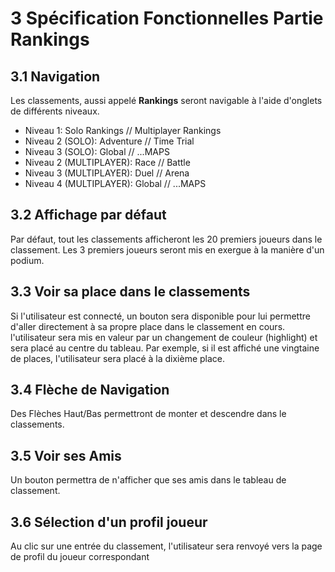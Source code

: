# 3 Spécification Fonctionnelles Partie Rankings

## 3.1 Navigation
Les classements, aussi appelé **Rankings** seront navigable à l'aide d'onglets de différents niveaux.
* Niveau 1: Solo Rankings // Multiplayer Rankings
*	Niveau 2 (SOLO): Adventure // Time Trial
* Niveau 3 (SOLO): Global // ...MAPS
* Niveau 2 (MULTIPLAYER): Race // Battle
* Niveau 3 (MULTIPLAYER): Duel // Arena
* Niveau 4 (MULTIPLAYER): Global // ...MAPS

## 3.2 Affichage par défaut
Par défaut, tout les classements afficheront les 20 premiers joueurs dans le classement.
Les 3 premiers joueurs seront mis en exergue à la manière d'un podium.

## 3.3 Voir sa place dans le classements
Si l'utilisateur est connecté, un bouton sera disponible pour lui permettre d'aller directement à sa propre place dans le classement en cours. l'utilisateur sera mis en valeur par un changement de couleur (highlight) et sera placé au centre du tableau. Par exemple, si il est affiché une vingtaine de places, l'utilisateur sera placé à la dixième place.

## 3.4 Flèche de Navigation
Des Flèches Haut/Bas permettront de monter et descendre dans le classements.

## 3.5 Voir ses Amis
Un bouton permettra de n'afficher que ses amis dans le tableau de classement.

## 3.6 Sélection d'un profil joueur
Au clic sur une entrée du classement, l'utilisateur sera renvoyé vers la page de profil du joueur correspondant
